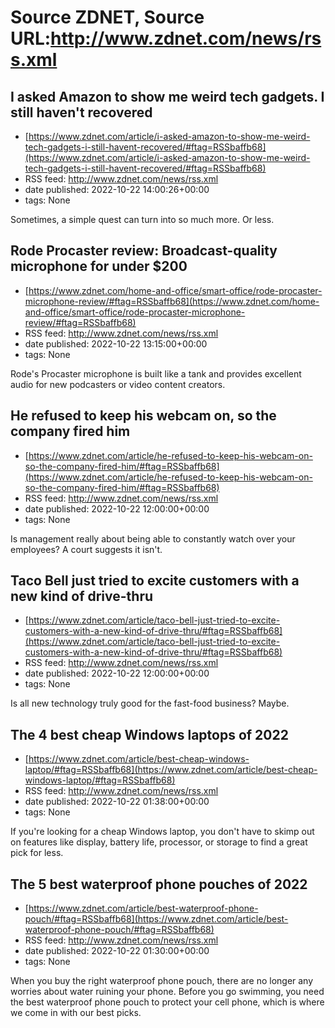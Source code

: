 # Source ZDNET, Source URL:http://www.zdnet.com/news/rss.xml

## I asked Amazon to show me weird tech gadgets. I still haven't recovered
 - [https://www.zdnet.com/article/i-asked-amazon-to-show-me-weird-tech-gadgets-i-still-havent-recovered/#ftag=RSSbaffb68](https://www.zdnet.com/article/i-asked-amazon-to-show-me-weird-tech-gadgets-i-still-havent-recovered/#ftag=RSSbaffb68)
 - RSS feed: http://www.zdnet.com/news/rss.xml
 - date published: 2022-10-22 14:00:26+00:00
 - tags: None

Sometimes, a simple quest can turn into so much more. Or less.

## Rode Procaster review: Broadcast-quality microphone for under $200
 - [https://www.zdnet.com/home-and-office/smart-office/rode-procaster-microphone-review/#ftag=RSSbaffb68](https://www.zdnet.com/home-and-office/smart-office/rode-procaster-microphone-review/#ftag=RSSbaffb68)
 - RSS feed: http://www.zdnet.com/news/rss.xml
 - date published: 2022-10-22 13:15:00+00:00
 - tags: None

Rode's Procaster microphone is built like a tank and provides excellent audio for new podcasters or video content creators.

## He refused to keep his webcam on, so the company fired him
 - [https://www.zdnet.com/article/he-refused-to-keep-his-webcam-on-so-the-company-fired-him/#ftag=RSSbaffb68](https://www.zdnet.com/article/he-refused-to-keep-his-webcam-on-so-the-company-fired-him/#ftag=RSSbaffb68)
 - RSS feed: http://www.zdnet.com/news/rss.xml
 - date published: 2022-10-22 12:00:00+00:00
 - tags: None

Is management really about being able to constantly watch over your employees? A court suggests it isn't.

## Taco Bell just tried to excite customers with a new kind of drive-thru
 - [https://www.zdnet.com/article/taco-bell-just-tried-to-excite-customers-with-a-new-kind-of-drive-thru/#ftag=RSSbaffb68](https://www.zdnet.com/article/taco-bell-just-tried-to-excite-customers-with-a-new-kind-of-drive-thru/#ftag=RSSbaffb68)
 - RSS feed: http://www.zdnet.com/news/rss.xml
 - date published: 2022-10-22 12:00:00+00:00
 - tags: None

Is all new technology truly good for the fast-food business? Maybe.

## The 4 best cheap Windows laptops of 2022
 - [https://www.zdnet.com/article/best-cheap-windows-laptop/#ftag=RSSbaffb68](https://www.zdnet.com/article/best-cheap-windows-laptop/#ftag=RSSbaffb68)
 - RSS feed: http://www.zdnet.com/news/rss.xml
 - date published: 2022-10-22 01:38:00+00:00
 - tags: None

If you're looking for a cheap Windows laptop, you don't have to skimp out on features like display, battery life, processor, or storage to find a great pick for less.

## The 5 best waterproof phone pouches of 2022
 - [https://www.zdnet.com/article/best-waterproof-phone-pouch/#ftag=RSSbaffb68](https://www.zdnet.com/article/best-waterproof-phone-pouch/#ftag=RSSbaffb68)
 - RSS feed: http://www.zdnet.com/news/rss.xml
 - date published: 2022-10-22 01:30:00+00:00
 - tags: None

When you buy the right waterproof phone pouch, there are no longer any worries about water ruining your phone. Before you go swimming, you need the best waterproof phone pouch to protect your cell phone, which is where we come in with our best picks.

